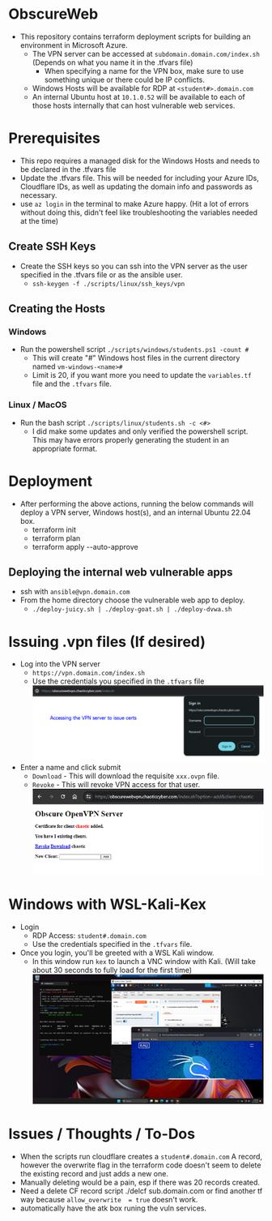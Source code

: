 # ObscureWeb
- This repository contains terraform deployment scripts for building an environment in Microsoft Azure.
	- The VPN server can be accessed at `subdomain.domain.com/index.sh` (Depends on what you name it in the .tfvars file)
		- When specifying a name for the VPN box, make sure to use something unique or there could be IP conflicts.
	- Windows Hosts will be available for RDP at `<student#>.domain.com`
	- An internal Ubuntu host at `10.1.0.52` will be available to each of those hosts internally that can host vulnerable web services.
# Prerequisites
- This repo requires a managed disk for the Windows Hosts and needs to be declared in the .tfvars file
- Update the .tfvars file. This will be needed for including your Azure IDs, Cloudflare IDs, as well as updating the domain info and passwords as necessary.
- use `az login` in the terminal to make Azure happy. (Hit a lot of errors without doing this, didn't feel like troubleshooting the variables needed at the time)
## Create SSH Keys
- Create the SSH keys so you can ssh into the VPN server as the user specified in the .tfvars file or as the ansible user.
	- `ssh-keygen -f ./scripts/linux/ssh_keys/vpn`
## Creating the Hosts
### Windows
- Run the powershell script `./scripts/windows/students.ps1 -count #`
	- This will create "#" Windows host files in the current directory named `vm-windows-<name>#`
	- Limit is 20, if you want more you need to update the `variables.tf` file and the `.tfvars` file.
### Linux / MacOS
- Run the bash script `./scripts/linux/students.sh -c <#>`
	- I did make some updates and only verified the powershell script. This may have errors properly generating the student in an appropriate format.
# Deployment
- After performing the above actions, running the below commands will deploy a VPN server, Windows host(s), and an internal Ubuntu 22.04 box.
	- terraform init
	- terraform plan
	- terraform apply --auto-approve
## Deploying the internal web vulnerable apps
- ssh with `ansible@vpn.domain.com`
- From the home directory choose the vulnerable web app to deploy.
	- `./deploy-juicy.sh | ./deploy-goat.sh | ./deploy-dvwa.sh`
# Issuing .vpn files (If desired)
- Log into the VPN server
	- `https://vpn.domain.com/index.sh`
	- Use the credentials you specified in the `.tfvars` file
![Basic Auth for VPN Login](images/vpnserveraccess.png)
- Enter a name and click submit
	- `Download` - This will download the requisite `xxx.ovpn` file.
	- `Revoke` - This will revoke VPN access for that user.
![VPN Issue Interface](images/vpnclientdownload.png)
# Windows with WSL-Kali-Kex
- Login
	- RDP Access: `student#.domain.com`
	- Use the credentials specified in the `.tfvars` file.
- Once you login, you'll be greeted with a WSL Kali window.
	- In this window run `kex` to launch a VNC window with Kali. (Will take about 30 seconds to fully load for the first time)
![Student User Interface](images/studentwithkali.png)
# Issues / Thoughts / To-Dos
- When the scripts run cloudflare creates a `student#.domain.com` A record, however the overwrite flag in the terraform code doesn't seem to delete the existing record and just adds a new one.
- Manually deleting would be a pain, esp if there was 20 records created.
- Need a delete CF record script ./delcf sub.domain.com or find another tf way because `allow_overwrite  = true` doesn't work.
- automatically have the atk box runing the vuln services.
